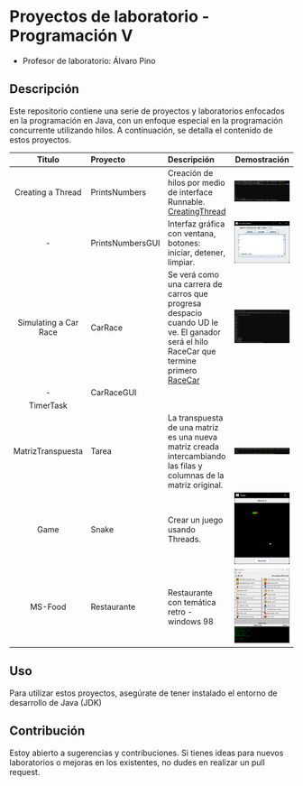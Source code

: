# Proyectos de laboratorio - Programación V
- Profesor de laboratorio: Álvaro Pino
## Descripción

Este repositorio contiene una serie de proyectos y laboratorios enfocados en la programación en Java, con un enfoque especial en la programación concurrente utilizando hilos. A continuación, se detalla el contenido de estos proyectos.

|          Titulo           | Proyecto         | Descripción                                                                                                                                                           |                     Demostración                     |
| :-----------------------: | :--------------- | :-------------------------------------------------------------------------------------------------------------------------------------------------------------------- | :--------------------------------------------------: |
|     Creating a Thread     | PrintsNumbers    | Creación de hilos por medio de interface Runnable. [CreatingThread](Asig01/PrintsNumbers/CreatingThread.md)                                                           |    ![PrintsNumbers](images/PrintsNumbers_cli.png)    |
|           -<br>           | PrintsNumbersGUI | Interfaz gráfica con ventana, botones: iniciar, detener, limpiar.                                                                                                     |  ![PrintsNumbersGUI](images/PrintsNumbers_gui.png)   |
| Simulating a Car Race<br> | CarRace          | Se verá como una carrera de carros que progresa despacio cuando UD le ve. El ganador será el hilo RaceCar que termine primero<br>[RaceCar](Asig02/CarRace/CarRace.md) |        ![CarRace-cli](images/RaceCar_cli.png)        |
|             -             | CarRaceGUI       |                                                                                                                                                                       |                                                      |
|         TimerTask         |                  |                                                                                                                                                                       |                                                      |
|     MatrizTranspuesta     | Tarea            | La transpuesta de una matriz es una nueva matriz creada intercambiando las filas y columnas de la matriz original.<br>                                                | ![Matriz Transpuesta](images/Matriz_Transpuesta.png) |
|           Game            | Snake            | Crear un juego usando Threads.                                                                                                                                        |       ![Matriz Transpuesta](images/Snake.png)        |
|          MS-Food          | Restaurante      | Restaurante con temática retro - windows 98                                                                                                                           |                ![Ms-Food](images/Ms-Food.png)                |



## Uso

Para utilizar estos proyectos, asegúrate de tener instalado el entorno de desarrollo de Java (JDK)


## Contribución

Estoy abierto a sugerencias y contribuciones. Si tienes ideas para nuevos laboratorios o mejoras en los existentes, no dudes en realizar un pull request.
